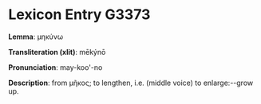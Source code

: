 # Lexicon Entry G3373

**Lemma**: μηκύνω

**Transliteration (xlit)**: mēkýnō

**Pronunciation**: may-koo'-no

**Description**:
from μῆκος; to lengthen, i.e. (middle voice) to enlarge:--grow up.
